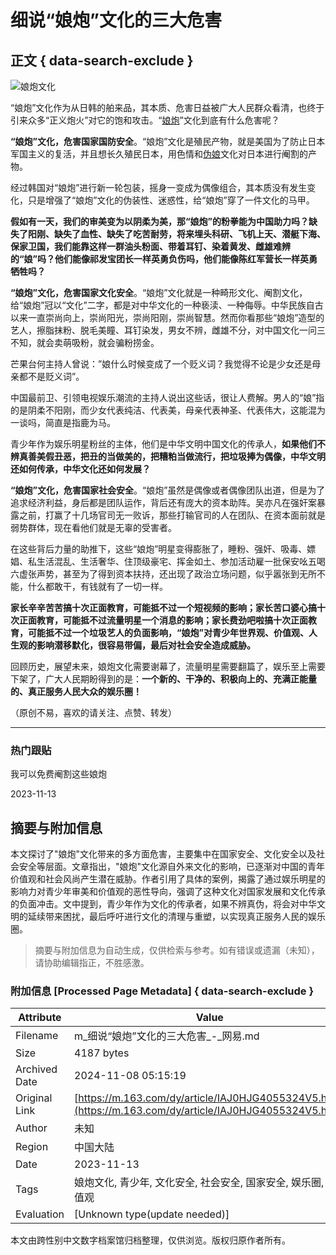 # 细说“娘炮”文化的三大危害

## 正文 { data-search-exclude }


![娘炮文化](https://nimg.ws.126.net/?url=https%3A%2F%2Fstatic.ws.126.net%2Ff2e%2Fwap%2Fcommon%2Fimages%2Fweixinfixed1200low.jpg&thumbnail=750x2147483647&quality=75&type=jpg)

“娘炮”文化作为从日韩的舶来品，其本质、危害日益被广大人民群众看清，也终于引来众多“正义炮火”对它的饱和攻击。“[娘炮](https://news.163.com/news/search?keyword=%E5%A8%98%E7%82%AE)”文化到底有什么危害呢？

**“娘炮”文化，危害国家国防安全**。“娘炮”文化是殖民产物，就是美国为了防止日本军国主义的复活，并且想长久殖民日本，用色情和[伪娘](https://news.163.com/news/search?keyword=%E4%BC%AA%E5%A8%98)文化对日本进行阉割的产物。

经过韩国对“娘炮”进行新一轮包装，摇身一变成为偶像组合，其本质没有发生变化，只是增强了“娘炮”文化的伪装性、迷惑性，给“娘炮”穿了一件文化的马甲。

**假如有一天，我们的审美变为以阴柔为美，那“娘炮”的粉拳能为中国助力吗？缺失了阳刚、缺失了血性、缺失了吃苦耐劳，将来埋头科研、飞机上天、潜艇下海、保家卫国，我们能靠这样一群油头粉面、带着耳钉、染着黄发、雌雄难辨的“娘”吗？他们能像祁发宝团长一样英勇负伤吗，他们能像陈红军营长一样英勇牺牲吗？**

**“娘炮”文化，危害国家文化安全**。“娘炮”文化就是一种畸形文化、阉割文化，给“娘炮”冠以“文化”二字，都是对中华文化的一种亵渎、一种侮辱。中华民族自古以来一直崇尚向上，崇尚阳光，崇尚阳刚，崇尚智慧。然而你看那些“娘炮”造型的艺人，擦脂抹粉、脱毛美瞳、耳钉染发，男女不辨，雌雄不分，对中国文化一问三不知，就会卖萌吸粉，就会骗粉捞金。

芒果台何主持人曾说：”娘什么时候变成了一个贬义词？我觉得不论是少女还是母亲都不是贬义词”。

中国最前卫、引领电视娱乐潮流的主持人说出这些话，很让人费解。男人的“娘”指的是阴柔不阳刚，而少女代表纯洁、代表美，母亲代表神圣、代表伟大，这能混为一谈吗，简直是指鹿为马。

青少年作为娱乐明星粉丝的主体，他们是中华文明中国文化的传承人，**如果他们不辨真善美假丑恶，把丑的当做美的，把糟粕当做流行，把垃圾捧为偶像，中华文明还如何传承，中华文化还如何发展？**

**“娘炮”文化，危害国家社会安全**。“娘炮”虽然是偶像或者偶像团队出道，但是为了追求经济利益，身后都是团队运作，背后还有庞大的资本助阵。吴亦凡在强奸案暴露之前，打赢了十几场官司无一败诉，那些打输官司的人在团队、在资本面前就是弱势群体，现在看他们就是无辜的受害者。

在这些背后力量的助推下，这些“娘炮”明星变得膨胀了，睡粉、强奸、吸毒、嫖娼、私生活混乱、生活奢华、住顶级豪宅、挥金如土、参加活动雇一批保安吆五喝六虚张声势，甚至为了得到资本扶持，还出现了政治立场问题，似乎嚣张到无所不能，什么都敢干，有钱就有了一切一样。

**家长辛辛苦苦搞十次正面教育，可能抵不过一个短视频的影响；家长苦口婆心搞十次正面教育，可能抵不过流量明星一个消息的影响；家长费劲吧啦搞十次正面教育，可能抵不过一个垃圾艺人的负面影响，“娘炮”对青少年世界观、价值观、人生观的影响潜移默化，很容易带偏，最后对社会安全造成威胁。**

回顾历史，展望未来，娘炮文化需要谢幕了，流量明星需要翻篇了，娱乐至上需要下架了，广大人民期盼得到的是：**一个新的、干净的、积极向上的、充满正能量的、真正服务人民大众的娱乐圈！**

（原创不易，喜欢的请关注、点赞、转发）

---

### 热门跟贴

我可以免费阉割这些娘炮

2023-11-13
<!-- tcd_original_link https://m.163.com/dy/article/IAJ0HJG4055324V5.html -->
## 摘要与附加信息

<!-- tcd_abstract -->
本文探讨了"娘炮"文化带来的多方面危害，主要集中在国家安全、文化安全以及社会安全等层面。文章指出，"娘炮"文化源自外来文化的影响，已逐渐对中国的青年价值观和社会风尚产生潜在威胁。作者引用了具体的案例，揭露了通过娱乐明星的影响力对青少年审美和价值观的恶性导向，强调了这种文化对国家发展和文化传承的负面冲击。文中提到，青少年作为文化的传承者，如果不辨真伪，将会对中华文明的延续带来困扰，最后呼吁进行文化的清理与重塑，以实现真正服务人民的娱乐圈。
<!-- tcd_abstract_end -->

> 摘要与附加信息为自动生成，仅供检索与参考。如有错误或遗漏（未知），请协助编辑指正，不胜感激。

### 附加信息 [Processed Page Metadata] { data-search-exclude }

| Attribute       | Value                                  |
|-----------------|----------------------------------------|
| Filename        | m_细说“娘炮”文化的三大危害_-_网易.md                             |
| Size            | 4187 bytes                           |
| Archived Date   | 2024-11-08 05:15:19                             |
| Original Link   | [https://m.163.com/dy/article/IAJ0HJG4055324V5.html](https://m.163.com/dy/article/IAJ0HJG4055324V5.html)                       |
| Author          | 未知                               |
| Region          | 中国大陆                               |
| Date            | 2023-11-13                                 |
| Tags            | 娘炮文化, 青少年, 文化安全, 社会安全, 国家安全, 娱乐圈, 价值观                                 |
| Evaluation            | [Unknown type(update needed)]                                 |
<!-- tcd_table_end -->

本文由跨性别中文数字档案馆归档整理，仅供浏览。版权归原作者所有。
